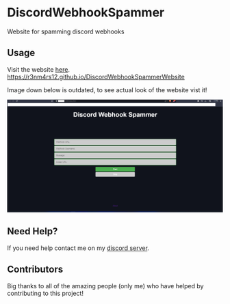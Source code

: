 # DiscordWebhookSpammer
Website for spamming discord webhooks

## Usage

Visit the website [here](). https://r3nm4rs12.github.io/DiscordWebhookSpammerWebsite

Image down below is outdated, to see actual look of the website vist it!

<p align="center">
  <img alt="issue" src="https://github.com/Josakko/DiscordWebhookSpammer/blob/main/img.png?raw=true" width="1000px">
</p>

## Need Help?

If you need help contact me on my [discord server](https://discord.gg/xgET5epJE6).

## Contributors

Big thanks to all of the amazing people (only me) who have helped by contributing to this project!
